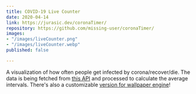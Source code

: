```yaml
---
title: COVID-19 Live Counter
date: 2020-04-14
link: https://jurasic.dev/coronaTimer/
repository: https://github.com/missing-user/coronaTimer/
images:
- "/images/liveCounter.png"
- "/images/liveCounter.webp"
published: false

---
```

A visualization of how often people get infected by corona/recover/die. The data is being fetched from [this API](https://corona.lmao.ninja/) and processed to calculate the average intervals. There's also a customizable [version for wallpaper engine](https://steamcommunity.com/sharedfiles/filedetails/?id=2062803896)!